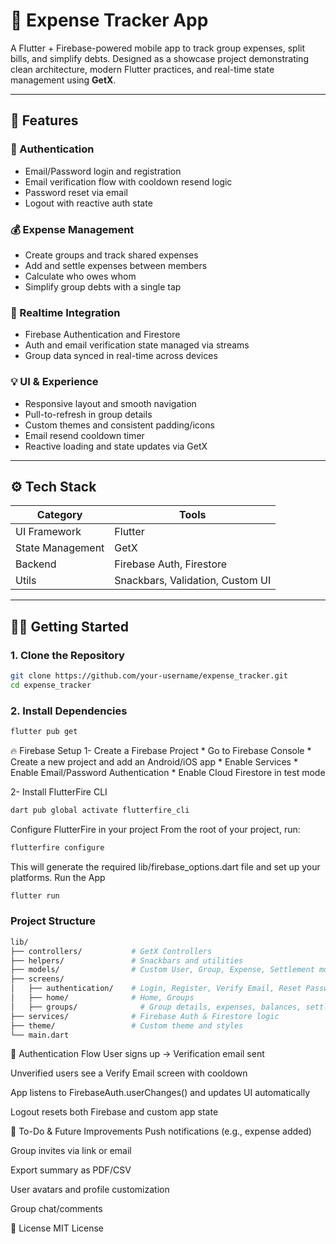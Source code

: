 # 💸 Expense Tracker App

A Flutter + Firebase-powered mobile app to track group expenses, split bills, and simplify debts. Designed as a showcase project demonstrating clean architecture, modern Flutter practices, and real-time state management using **GetX**.

---

## 🚀 Features

### 🔐 Authentication
- Email/Password login and registration
- Email verification flow with cooldown resend logic
- Password reset via email
- Logout with reactive auth state

### 💰 Expense Management
- Create groups and track shared expenses
- Add and settle expenses between members
- Calculate who owes whom
- Simplify group debts with a single tap

### 📡 Realtime Integration
- Firebase Authentication and Firestore
- Auth and email verification state managed via streams
- Group data synced in real-time across devices

### 💡 UI & Experience
- Responsive layout and smooth navigation
- Pull-to-refresh in group details
- Custom themes and consistent padding/icons
- Email resend cooldown timer
- Reactive loading and state updates via GetX

---

## ⚙️ Tech Stack

| Category         | Tools                            |
|------------------|----------------------------------|
| UI Framework     | Flutter                          |
| State Management | GetX                             |
| Backend          | Firebase Auth, Firestore         |
| Utils            | Snackbars, Validation, Custom UI |

---

## 🧑‍💻 Getting Started

### 1. Clone the Repository

```bash
git clone https://github.com/your-username/expense_tracker.git
cd expense_tracker
```
### 2. Install Dependencies
```bash
flutter pub get
```
🔥 Firebase Setup
1- Create a Firebase Project
    * Go to Firebase Console
    * Create a new project and add an Android/iOS app
    * Enable Services
    * Enable Email/Password Authentication
    * Enable Cloud Firestore in test mode

2- Install FlutterFire CLI
```bash
dart pub global activate flutterfire_cli
```
Configure FlutterFire in your project From the root of your project, run:
```bash
flutterfire configure
```
This will generate the required lib/firebase_options.dart file and set up your platforms.
Run the App
```bash
flutter run
```

### Project Structure
```bash
lib/
├── controllers/           # GetX Controllers
├── helpers/               # Snackbars and utilities
├── models/                # Custom User, Group, Expense, Settlement models
├── screens/
│   ├── authentication/    # Login, Register, Verify Email, Reset Password
│   ├── home/              # Home, Groups
│   ├── groups/              # Group details, expenses, balances, settlements
├── services/              # Firebase Auth & Firestore logic
├── theme/                 # Custom theme and styles
└── main.dart
```
🔁 Authentication Flow
User signs up → Verification email sent

Unverified users see a Verify Email screen with cooldown

App listens to FirebaseAuth.userChanges() and updates UI automatically

Logout resets both Firebase and custom app state

📌 To-Do & Future Improvements
 Push notifications (e.g., expense added)

 Group invites via link or email

 Export summary as PDF/CSV

 User avatars and profile customization

 Group chat/comments

📃 License
MIT License